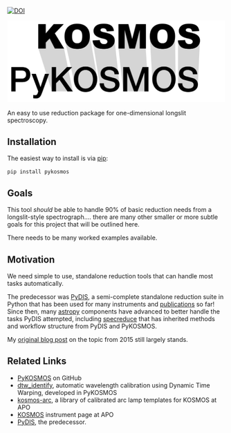 [![DOI](https://zenodo.org/badge/199771667.svg)](https://zenodo.org/doi/10.5281/zenodo.10152905)

![PyKOSMOS logo](pykosmos.png)

An easy to use reduction package for one-dimensional longslit spectroscopy. 

## Installation
The easiest way to install is via [pip](https://pypi.org/project/pykosmos/):
````
pip install pykosmos
````


## Goals
This tool *should* be able to handle 90% of basic reduction needs from a longslit-style spectrograph.... there are many other smaller or more subtle goals for this project that will be outlined here.

There needs to be many worked examples available.


## Motivation
We need simple to use, standalone reduction tools that can handle most tasks automatically.

The predecessor was [PyDIS](https://github.com/StellarCartography/pydis), a semi-complete standalone reduction suite in Python that has been used for many instruments and [publications](https://ui.adsabs.harvard.edu/abs/2016zndo.....58753D/abstract) so far! Since then, many [astropy](https://www.astropy.org) components have advanced to better handle the tasks PyDIS attempted, including  [specreduce](https://github.com/astropy/specreduce) that has inherited methods and workflow structure from PyDIS and PyKOSMOS.

My [original blog post](https://jradavenport.github.io/2015/04/01/spectra.html) on the topic from 2015 still largely stands.

## Related Links
* [PyKOSMOS](https://github.com/jradavenport/pykosmos/) on GitHub
* [dtw_identify](https://github.com/jradavenport/dtw_identify/), automatic wavelength calibration using Dynamic Time Warping, developed in PyKOSMOS
* [kosmos-arc](https://github.com/jradavenport/kosmos-arc), a library of calibrated arc lamp templates for KOSMOS at APO
* [KOSMOS](https://www.apo.nmsu.edu/arc35m/Instruments/KOSMOS/) instrument page at APO
* [PyDIS](https://github.com/StellarCartography/pydis), the predecessor.

